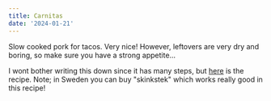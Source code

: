 ```yaml
---
title: Carnitas
date: '2024-01-21'
---
```


Slow cooked pork for tacos. Very nice! However, leftovers are very dry and boring, so make sure you have a strong appetite...

I wont bother writing this down since it has many steps, but [here](https://foodwishes.blogspot.com/2015/04/orange-milk-braised-pork-carnitas.html) is the recipe. Note; in Sweden you can buy "skinkstek" which works really good in this recipe!